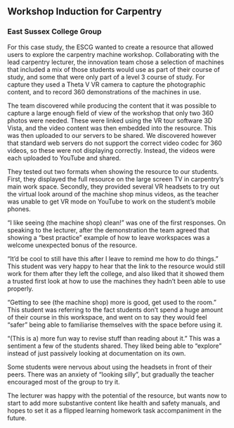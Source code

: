 ## Workshop Induction for Carpentry 
### East Sussex College Group

For this case study, the ESCG wanted to create a resource that allowed users to explore the carpentry machine workshop. Collaborating with the lead carpentry lecturer, the innovation team chose a selection of machines that included a mix of those students would use as part of their course of study, and some that were only part of a level 3 course of study. For capture they used a Theta V VR camera to capture the photographic content, and to record 360 demonstrations of the machines in use.

The team discovered while producing the content that it was possible to capture a large enough field of view of the workshop that only two 360 photos were needed. These were linked using the VR tour software 3D Vista, and the video content was then embedded into the resource. This was then uploaded to our servers to be shared. We discovered however that standard web servers do not support the correct video codec for 360 videos, so these were not displaying correctly. Instead, the videos were each uploaded to YouTube and shared.

They tested out two formats when showing the resource to our students. First, they displayed the full resource on the large screen TV in carpentry’s main work space. Secondly, they provided several VR headsets to try out the virtual look around of the machine shop minus videos, as the teacher was unable to get VR mode on YouTube to work on the student’s mobile phones.

“I like seeing (the machine shop) clean!” was one of the first responses. On speaking to the lecturer, after the demonstration the team agreed that showing a “best practice” example of how to leave workspaces was a welcome unexpected bonus of the resource.

“It’d be cool to still have this after I leave to remind me how to do things.” This student was very happy to hear that the link to the resource would still work for them after they left the college, and also liked that it showed them a trusted first look at how to use the machines they hadn’t been able to use properly.

“Getting to see (the machine shop) more is good, get used to the room.” This student was referring to the fact students don’t spend a huge amount of their course in this workspace, and went on to say they would feel “safer” being able to familiarise themselves with the space before using it.

“(This is a) more fun way to revise stuff than reading about it.” This was a sentiment a few of the students shared. They liked being able to “explore” instead of just passively looking at documentation on its own.

Some students were nervous about using the headsets in front of their peers. There was an anxiety of “looking silly”, but gradually the teacher encouraged most of the group to try it.

The lecturer was happy with the potential of the resource, but wants now to start to add more substantive content like health and safety manuals, and hopes to set it as a flipped learning homework task accompaniment in the future.